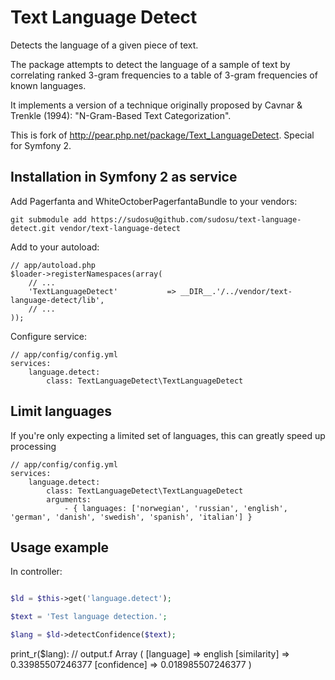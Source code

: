 Text Language Detect
====================

Detects the language of a given piece of text.

The package attempts to detect the language of a sample of text by correlating ranked 3-gram frequencies to a table of 3-gram frequencies of known languages.

It implements a version of a technique originally proposed by Cavnar & Trenkle (1994): "N-Gram-Based Text Categorization".

This is fork of http://pear.php.net/package/Text_LanguageDetect.
Special for Symfony 2.

Installation in Symfony 2 as service
------------------------------------

Add Pagerfanta and WhiteOctoberPagerfantaBundle to your vendors:

    git submodule add https://sudosu@github.com/sudosu/text-language-detect.git vendor/text-language-detect

Add to your autoload:

    // app/autoload.php
    $loader->registerNamespaces(array(
        // ...
        'TextLanguageDetect'           => __DIR__.'/../vendor/text-language-detect/lib',
        // ...
    ));

Configure service:

    // app/config/config.yml
    services:
        language.detect:
            class: TextLanguageDetect\TextLanguageDetect


Limit languages
---------------
If you're only expecting a limited set of languages, this can greatly speed up processing

    // app/config/config.yml
    services:
        language.detect:
            class: TextLanguageDetect\TextLanguageDetect
            arguments: 
                - { languages: ['norwegian', 'russian', 'english', 'german', 'danish', 'swedish', 'spanish', 'italian'] }

Usage example
-------------
In controller:
```php

$ld = $this->get('language.detect');

$text = 'Test language detection.';

$lang = $ld->detectConfidence($text);
```
print_r($lang):
    // output.f
    Array
    (
        [language] => english
        [similarity] => 0.33985507246377
        [confidence] => 0.018985507246377
    )

